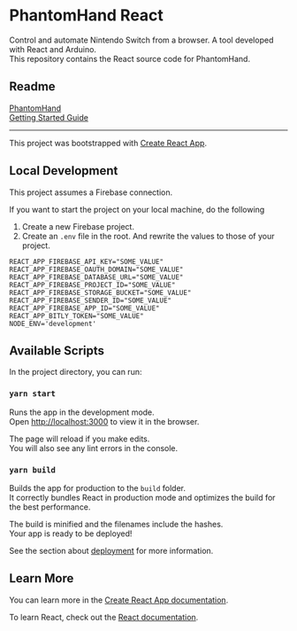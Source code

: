 # PhantomHand React

Control and automate Nintendo Switch from a browser. A tool developed with React and Arduino.  
This repository contains the React source code for PhantomHand.

## Readme

[PhantomHand](https://github.com/noov-smash/PhantomHand#readme)  
[Getting Started Guide](https://zenn.dev/noov/articles/8afaf41678dfa7)

---

This project was bootstrapped with [Create React App](https://github.com/facebook/create-react-app).

## Local Development

This project assumes a Firebase connection.

If you want to start the project on your local machine, do the following

1. Create a new Firebase project.
2. Create an `.env` file in the root. And rewrite the values to those of your project.

```.env
REACT_APP_FIREBASE_API_KEY="SOME_VALUE"
REACT_APP_FIREBASE_OAUTH_DOMAIN="SOME_VALUE"
REACT_APP_FIREBASE_DATABASE_URL="SOME_VALUE"
REACT_APP_FIREBASE_PROJECT_ID="SOME_VALUE"
REACT_APP_FIREBASE_STORAGE_BUCKET="SOME_VALUE"
REACT_APP_FIREBASE_SENDER_ID="SOME_VALUE"
REACT_APP_FIREBASE_APP_ID="SOME_VALUE"
REACT_APP_BITLY_TOKEN="SOME_VALUE"
NODE_ENV='development'
```

## Available Scripts

In the project directory, you can run:

### `yarn start`

Runs the app in the development mode.\
Open [http://localhost:3000](http://localhost:3000) to view it in the browser.

The page will reload if you make edits.\
You will also see any lint errors in the console.

### `yarn build`

Builds the app for production to the `build` folder.\
It correctly bundles React in production mode and optimizes the build for the best performance.

The build is minified and the filenames include the hashes.\
Your app is ready to be deployed!

See the section about [deployment](https://facebook.github.io/create-react-app/docs/deployment) for more information.

## Learn More

You can learn more in the [Create React App documentation](https://facebook.github.io/create-react-app/docs/getting-started).

To learn React, check out the [React documentation](https://reactjs.org/).
